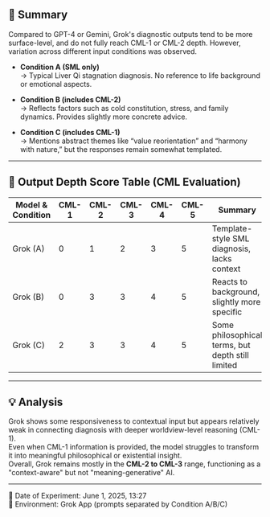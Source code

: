## 🧩 Summary

Compared to GPT-4 or Gemini, Grok's diagnostic outputs tend to be more surface-level, and do not fully reach CML-1 or CML-2 depth. However, variation across different input conditions was observed.

- **Condition A (SML only)**  
  → Typical Liver Qi stagnation diagnosis. No reference to life background or emotional aspects.

- **Condition B (includes CML-2)**  
  → Reflects factors such as cold constitution, stress, and family dynamics. Provides slightly more concrete advice.

- **Condition C (includes CML-1)**  
  → Mentions abstract themes like “value reorientation” and “harmony with nature,” but the responses remain somewhat templated.

---

## 🧠 Output Depth Score Table (CML Evaluation)

| Model & Condition | CML-1 | CML-2 | CML-3 | CML-4 | CML-5 | Summary |
|-------------------|--------|--------|--------|--------|--------|---------|
| Grok (A)          | 0      | 1      | 2      | 3      | 5      | Template-style SML diagnosis, lacks context |
| Grok (B)          | 0      | 3      | 3      | 4      | 5      | Reacts to background, slightly more specific |
| Grok (C)          | 2      | 3      | 3      | 4      | 5      | Some philosophical terms, but depth still limited |

---

## 💡 Analysis

Grok shows some responsiveness to contextual input but appears relatively weak in connecting diagnosis with deeper worldview-level reasoning (CML-1).  
Even when CML-1 information is provided, the model struggles to transform it into meaningful philosophical or existential insight.  
Overall, Grok remains mostly in the **CML-2 to CML-3** range, functioning as a "context-aware" but not "meaning-generative" AI.

---

📅 Date of Experiment: June 1, 2025, 13:27  
🧠 Environment: Grok App (prompts separated by Condition A/B/C)
